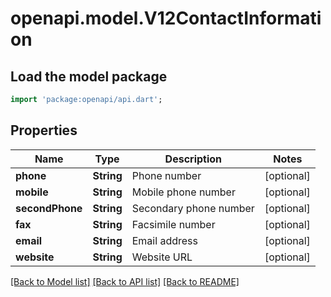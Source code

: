 # openapi.model.V12ContactInformation

## Load the model package
```dart
import 'package:openapi/api.dart';
```

## Properties
Name | Type | Description | Notes
------------ | ------------- | ------------- | -------------
**phone** | **String** | Phone number | [optional] 
**mobile** | **String** | Mobile phone number | [optional] 
**secondPhone** | **String** | Secondary phone number | [optional] 
**fax** | **String** | Facsimile number | [optional] 
**email** | **String** | Email address | [optional] 
**website** | **String** | Website URL | [optional] 

[[Back to Model list]](../README.md#documentation-for-models) [[Back to API list]](../README.md#documentation-for-api-endpoints) [[Back to README]](../README.md)


